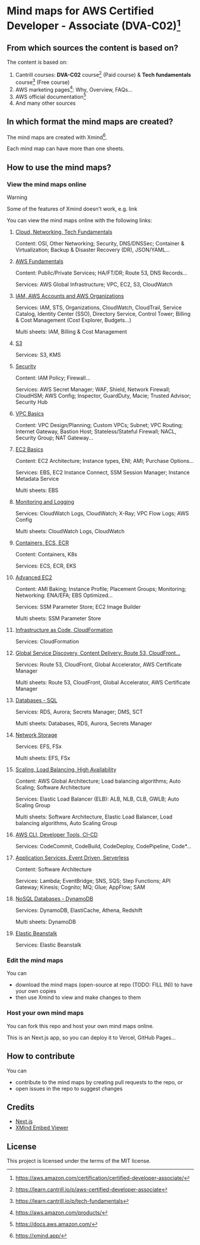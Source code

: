 # Mind maps for AWS Certified Developer - Associate (DVA-C02)[^1]

## From which sources the content is based on?

The content is based on:

1. Cantrill courses: **DVA-C02** course[^2] (Paid course) & **Tech fundamentals** course[^3] (Free course)
2. AWS marketing pages[^4]: Why, Overview, FAQs...
3. AWS official documentation[^5]
4. And many other sources

## In which format the mind maps are created?

The mind maps are created with Xmind[^6].

Each mind map can have more than one sheets.

## How to use the mind maps?

### View the mind maps online

> [!WARNING]
> Some of the features of Xmind doesn't work, e.g. link

You can view the mind maps online with the following links:

1. [Cloud, Networking, Tech Fundamentals](https://aws-dva.vercel.app/DVA-C02/03-Cloud-Networking-TechFundamentals)

   Content: OSI, Other Networking; Security, DNS/DNSSec; Container & Virtualization; Backup & Disaster Recovery (DR), JSON/YAML...

2. [AWS Fundamentals](https://aws-dva.vercel.app/DVA-C02/04-AWS-Fundamentals)

   Content: Public/Private Services; HA/FT/DR; Route 53, DNS Records...

   Services: AWS Global Infrastructure; VPC, EC2, S3, CloudWatch

3. [IAM, AWS Accounts and AWS Organizations](https://aws-dva.vercel.app/DVA-C02/06-IAM-Accounts-and-AWS-Organizations)

   Services: IAM, STS, Organizations, CloudWatch, CloudTrail, Service Catalog, Identity Center (SSO), Directory Service, Control Tower; Billing & Cost Management (Cost Explorer, Budgets...)

   Multi sheets: IAM, Billing & Cost Management

4. [S3](https://aws-dva.vercel.app/DVA-C02/07-S3)

   Services: S3, KMS

5. [Security](https://aws-dva.vercel.app/DVA-C02/08-Security)

   Content: IAM Policy; Firewall...

   Services: AWS Secret Manager; WAF, Shield, Network Firewall; CloudHSM; AWS Config; Inspector, GuardDuty, Macie; Trusted Advisor; Security Hub

6. [VPC Basics](https://aws-dva.vercel.app/DVA-C02/09-VPC-Basics)

   Content: VPC Design/Planning; Custom VPCs; Subnet; VPC Routing; Internet Gateway, Bastion Host; Stateless/Stateful Firewall; NACL, Security Group; NAT Gateway...

7. [EC2 Basics](https://aws-dva.vercel.app/DVA-C02/10-EC2-Basics)

   Content: EC2 Architecture; Instance types, ENI; AMI; Purchase Options...

   Services: EBS, EC2 Instance Connect, SSM Session Manager; Instance Metadata Service

   Multi sheets: EBS

8. [Monitoring and Logging](https://aws-dva.vercel.app/DVA-C02/11-Monitoring-and-Logging)

   Services: CloudWatch Logs, CloudWatch; X-Ray; VPC Flow Logs; AWS Config

   Multi sheets: CloudWatch Logs, CloudWatch

9. [Containers, ECS, ECR](https://aws-dva.vercel.app/DVA-C02/12-Containers-ECS-ECR)

   Content: Containers, K8s

   Services: ECS, ECR, EKS

10. [Advanced EC2](https://aws-dva.vercel.app/DVA-C02/13-Advanced-EC2)

    Content: AMI Baking; Instance Profile; Placement Groups; Monitoring; Networking: ENA/EFA; EBS Optimized...

    Services: SSM Parameter Store; EC2 Image Builder

    Multi sheets: SSM Parameter Store

11. [Infrastructure as Code, CloudFormation](https://aws-dva.vercel.app/DVA-C02/14-Infrastructure-as-Code-and-CloudFormation)

    Services: CloudFormation

12. [Global Service Discovery, Content Delivery: Route 53, CloudFront...](https://aws-dva.vercel.app/DVA-C02/15-GlobalServiceDiscovery-ContentDelivery-Route53-CloudFront)

    Services: Route 53, CloudFront, Global Accelerator, AWS Certificate Manager

    Multi sheets: Route 53, CloudFront, Global Accelerator, AWS Certificate Manager

13. [Databases - SQL](https://aws-dva.vercel.app/DVA-C02/16-Databases-SQL)

    Services: RDS, Aurora; Secrets Manager; DMS, SCT

    Multi sheets: Databases, RDS, Aurora, Secrets Manager

14. [Network Storage](https://aws-dva.vercel.app/DVA-C02/17-Network-Storage)

    Services: EFS, FSx

    Multi sheets: EFS, FSx

15. [Scaling, Load Balancing, High Availability](https://aws-dva.vercel.app/DVA-C02/18-Scaling-LoadBalancing-HighAvailability)

    Content: AWS Global Architecture; Load balancing algorithms; Auto Scaling; Software Architecture

    Services: Elastic Load Balancer (ELB): ALB, NLB, CLB, GWLB; Auto Scaling Group

    Multi sheets: Software Architecture, Elastic Load Balancer, Load balancing algorithms, Auto Scaling Group

16. [AWS CLI, Developer Tools, CI-CD](https://aws-dva.vercel.app/DVA-C02/19-AWS-CLI-DeveloperTools-CICD)

    Services: CodeCommit, CodeBuild, CodeDeploy, CodePipeline, Code\*...

17. [Application Services, Event Driven, Serverless](https://aws-dva.vercel.app/DVA-C02/20-ApplicationServices-EventDriven-Serverless)

    Content: Software Architecture

    Services: Lambda; EventBridge; SNS, SQS; Step Functions; API Gateway; Kinesis; Cognito; MQ; Glue; AppFlow; SAM

18. [NoSQL Databases - DynamoDB](https://aws-dva.vercel.app/DVA-C02/24-NoSQL-Databases-DynamoDB)

    Services: DynamoDB, ElastiCache, Athena, Redshift

    Multi sheets: DynamoDB

19. [Elastic Beanstalk](https://aws-dva.vercel.app/DVA-C02/25-Elastic-Beanstalk)

    Services: Elastic Beanstalk

### Edit the mind maps

You can

- download the mind maps (open-source at repo (TODO: FILL IN)) to have your own copies
- then use Xmind to view and make changes to them

### Host your own mind maps

You can fork this repo and host your own mind maps online.

This is an Next.js app, so you can deploy it to Vercel, GitHub Pages...

## How to contribute

You can

- contribute to the mind maps by creating pull requests to the repo, or
- open issues in the repo to suggest changes

[^1]: <https://aws.amazon.com/certification/certified-developer-associate/>
[^2]: <https://learn.cantrill.io/p/aws-certified-developer-associate>
[^3]: <https://learn.cantrill.io/p/tech-fundamentals>
[^4]: <https://aws.amazon.com/products/>
[^5]: <https://docs.aws.amazon.com/>
[^6]: <https://xmind.app/>

## Credits

- [Next.js](https://github.com/vercel/next.js/)
- [XMind Embed Viewer](https://github.com/xmindltd/xmind-embed-viewer)

## License

This project is licensed under the terms of the MIT license.
